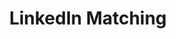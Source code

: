 ---
layout: redirect
title: LinkedIn Matching
redirect_to: https://linkedin.com/search/results/people/?currentCompany=%5B%221038%22%2C%224509%22%2C%221207%22%2C%221009%22%2C%22162479%22%2C%222677%22%2C%221292%22%2C%221694%22%2C%221073%22%2C%221035%22%2C%221431%22%2C%221441%22%2C%221044%22%2C%221720%22%2C%221063%22%2C%222217%22%2C%221486%22%2C%2215088102%22%2C%222614%22%2C%224257%22%2C%221053%22%2C%221277%22%2C%221123%22%2C%221271%22%2C%221382%22%2C%221384%22%2C%221663%22%2C%2216140%22%2C%221773%22%2C%221015%22%2C%221689%22%2C%222329%22%2C%221406%22%2C%221319%22%2C%222029%22%2C%221399%22%2C%223537%22%2C%221760%22%2C%22165758%22%2C%2212770%22%2C%223653%22%2C%221841%22%2C%225992%22%2C%2218026670%22%2C%221248%22%2C%221397%22%2C%221612%22%2C%222192%22%2C%221241%22%2C%22164413%22%2C%221103%22%2C%225829%22%2C%224167%22%2C%222701%22%2C%221677%22%2C%225667%22%2C%221269%22%2C%222622%22%2C%222068%22%2C%221893%22%2C%221100944%22%2C%222753%22%2C%221043%22%2C%221307%22%2C%223123%22%2C%22163347%22%2C%225618%22%2C%221642%22%2C%221066%22%2C%22255188%22%2C%221882%22%2C%225390798%22%2C%222381%22%2C%221389%22%2C%221818%22%2C%221753%22%2C%223102%22%2C%221767%22%2C%224562%22%2C%221534%22%2C%221337%22%2C%2210670453%22%2C%227684%22%2C%223185%22%2C%221182%22%2C%227763%22%2C%221864%22%2C%222594164%22%2C%222059%22%2C%22973835%22%2C%223439%22%2C%2227017083%22%2C%221304385%22%2C%22162749%22%2C%221185%22%2C%221480%22%2C%221068%22%2C%224334%22%2C%22164788%22%2C%22884316%22%2C%222019%22%2C%2215086171%22%2C%228736%22%2C%2222849%22%2C%222213%22%2C%221852%22%2C%225666%22%2C%221016%22%2C%222619%22%2C%2218818268%22%2C%222221%22%2C%222748%22%2C%224472%22%2C%222443%22%2C%221463%22%2C%223961%22%2C%22298246%22%2C%222498%22%2C%22162750%22%2C%22165295%22%2C%221028%22%2C%2211511462%22%2C%221412%22%2C%222449847%22%2C%222247%22%2C%221214%22%2C%222458%22%2C%2240745219%22%2C%22165137%22%2C%222532%22%2C%223379%22%2C%223600%22%2C%223098%22%2C%22444310%22%2C%222467%22%2C%221603%22%2C%223175%22%2C%222371%22%2C%223432%22%2C%222109%22%2C%222271%22%2C%223812750%22%2C%226592%22%2C%223015%22%2C%224019%22%2C%222810%22%2C%223335%22%2C%223597%22%2C%222576548%22%2C%223789%22%2C%221262%22%2C%221025%22%2C%221771432%22%2C%222340%22%2C%225553%22%2C%221426%22%2C%221449%22%2C%224059%22%2C%229180203%22%2C%221879%22%2C%229537770%22%2C%221060%22%2C%224156%22%2C%22165370%22%2C%224031%22%2C%223863%22%2C%2210111%22%2C%2220127%22%2C%222599%22%2C%223678%22%2C%224591%22%2C%226414%22%2C%225870%22%2C%22290186%22%2C%222494%22%2C%2213856%22%2C%224727%22%2C%225343%22%2C%224764%22%2C%22165944%22%2C%224066%22%2C%22725746%22%2C%22807593%22%2C%22164664%22%2C%225574%22%2C%2264259963%22%2C%22166403%22%2C%222988%22%2C%223700%22%2C%223184%22%2C%223797085%22%2C%228275%22%2C%226702%22%2C%223081%22%2C%222190%22%2C%223515%22%2C%222445%22%2C%2216530%22%2C%22165707%22%2C%222078%22%2C%224307%22%2C%223264%22%2C%223347%22%2C%225130%22%2C%221115%22%2C%22497017%22%2C%221482%22%2C%2210357210%22%2C%224592%22%2C%225977%22%2C%222067%22%2C%229652%22%2C%2220174%22%2C%222751%22%2C%22147977%22%2C%224798%22%2C%223388%22%2C%223739085%22%2C%223222%22%2C%221808%22%2C%22281590%22%2C%22899089%22%2C%222113%22%2C%222127%22%2C%22164621%22%2C%222490%22%2C%223681%22%2C%2210737%22%2C%223108%22%2C%224191%22%2C%2290912%22%2C%2213703%22%2C%22166153%22%2C%226311%22%2C%223795888%22%2C%226930%22%2C%222761%22%2C%222815%22%2C%2264647917%22%2C%2229160%22%2C%223139%22%2C%223727%22%2C%221678%22%2C%222148%22%2C%222508619%22%2C%223695%22%2C%221666%22%2C%224025%22%2C%225204%22%2C%2210486%22%2C%222233%22%2C%221835%22%2C%223422%22%2C%22215713%22%2C%222372885%22%2C%221096648%22%2C%2292950%22%2C%224057%22%2C%223368%22%2C%22164518%22%2C%22165374%22%2C%222041%22%2C%221481%22%2C%2216194%22%2C%225772%22%2C%22163886%22%2C%22162901%22%2C%221418841%22%2C%221252%22%2C%22163622%22%2C%221023%22%2C%22560756%22%2C%22162787%22%2C%226734%22%2C%222382%22%2C%2232478%22%2C%2212459%22%2C%221217%22%2C%221900%22%2C%222496%22%2C%226848%22%2C%224749%22%2C%225135%22%2C%22162650%22%2C%223843%22%2C%224399%22%2C%221151858%22%2C%225466%22%2C%2213476%22%2C%2219722%22%2C%223934%22%2C%2223298%22%2C%223406%22%2C%22163853%22%2C%22417361%22%2C%222058%22%2C%221681%22%2C%225095%22%2C%2283036%22%2C%2250711%22%2C%229809%22%2C%2218955030%22%2C%221373%22%2C%222018%22%2C%2211618%22%2C%22222949%22%2C%224647%22%2C%226590%22%2C%22157326%22%2C%223214%22%2C%22157312%22%2C%223007%22%2C%225327%22%2C%221254%22%2C%228210%22%2C%223140%22%2C%22162993%22%2C%22503757%22%2C%229034%22%2C%225993%22%2C%225790%22%2C%22420506%22%2C%224249%22%2C%227896%22%2C%2217438%22%2C%225591%22%2C%226631%22%2C%22269397%22%2C%228791%22%2C%221421%22%2C%229993%22%2C%223407%22%2C%22163513%22%2C%222822%22%2C%22165686%22%2C%229676%22%2C%228346%22%2C%223743%22%2C%222459%22%2C%223342%22%2C%2219022%22%2C%22165430%22%2C%222444%22%2C%224969%22%2C%224672%22%2C%222426%22%2C%225708%22%2C%222276%22%2C%226516%22%2C%22162359%22%2C%221629219%22%2C%222981%22%2C%222970%22%2C%2226676%22%2C%22816173%22%2C%222576%22%2C%222485670%22%2C%22163188%22%2C%222300%22%2C%2220974%22%2C%221511%22%2C%22164085%22%2C%225844%22%2C%2211834%22%2C%22162912%22%2C%224510%22%2C%22162828%22%2C%222692%22%2C%223626%22%2C%22166360%22%2C%22165586%22%2C%224674%22%2C%22165908%22%2C%22164888%22%2C%222633%22%2C%228587%22%2C%221000%22%2C%22309694%22%2C%22163640%22%2C%22165033%22%2C%223012%22%2C%222678%22%2C%223931%22%2C%22112444%22%2C%223246%22%2C%224768%22%2C%224037%22%2C%229658540%22%2C%221497977%22%2C%2213013%22%2C%226839%22%2C%225968%22%2C%2219223%22%2C%22164006%22%2C%22164590%22%2C%224293%22%2C%224787%22%2C%22136866%22%2C%2228130220%22%2C%228017%22%2C%2221528485%22%2C%221273631%22%2C%2211541%22%2C%226547%22%2C%2216950%22%2C%222973906%22%2C%227463%22%2C%225438%22%2C%2232300%22%2C%22163993%22%2C%221485401%22%2C%221400%22%2C%223077431%22%2C%22162961%22%2C%226265%22%2C%224816%22%2C%22207470%22%2C%2212345%22%2C%22162533%22%2C%221550%22%2C%22665858%22%2C%22166551%22%2C%222330%22%2C%228584%22%2C%222366%22%2C%22163631%22%2C%223608%22%2C%2215027%22%2C%22157327%22%2C%2214576%22%2C%22727974%22%2C%224375%22%2C%221691%22%2C%2228131533%22%2C%2218508512%22%2C%224884%22%2C%221855%22%2C%223032%22%2C%221374%22%2C%223796%22%2C%2226038%22%2C%221874%22%2C%225227%22%2C%2211152%22%2C%22361792%22%2C%228100%22%2C%221602%22%2C%22122771%22%2C%222423%22%2C%225458%22%2C%225375737%22%2C%224263%22%2C%2251556%22%2C%223450%22%2C%22163100%22%2C%222587%22%2C%2210801655%22%2C%22165749%22%2C%224910%22%2C%221523089%22%2C%2224487%22%2C%227011%22%2C%2210456%22%2C%2233186884%22%2C%225275%22%2C%2247584%22%2C%225107%22%2C%225725%22%2C%229753%22%2C%222227%22%2C%222807974%22%2C%2210051%22%2C%2215370%22%2C%2227033%22%2C%2228974109%22%2C%222385%22%2C%2210085%22%2C%225313%22%2C%2219857%22%2C%223334%22%2C%22162238%22%2C%225094%22%2C%223719%22%2C%221994496%22%2C%2210958%22%2C%222394593%22%2C%229036%22%2C%222650298%22%2C%225494%22%2C%2229352%22%2C%2251077%22%2C%227396%22%2C%223237134%22%2C%223545%22%2C%222396310%22%2C%224064%22%2C%229552085%22%2C%222278459%22%2C%224310%22%2C%225758%22%2C%224453%22%2C%225234%22%2C%229765%22%2C%22325032%22%2C%223646%22%2C%22164938%22%2C%221637%22%2C%225113%22%2C%223895%22%2C%224994%22%2C%227505%22%2C%223304%22%2C%222319%22%2C%22163705%22%2C%221178255%22%2C%224114%22%2C%2228499%22%2C%223178%22%2C%225573%22%2C%223088%22%2C%2217719%22%2C%22165085%22%2C%224791%22%2C%2228566%22%2C%2267849%22%2C%228885%22%2C%22165656%22%2C%224729%22%2C%22166910%22%2C%2214823%22%2C%22163991%22%2C%222933%22%2C%222739822%22%2C%2211675%22%2C%224030%22%2C%222457%22%2C%227262%22%2C%222774668%22%2C%228105%22%2C%2217427%22%2C%221953412%22%2C%223364%22%2C%2228024%22%2C%227955%22%2C%223137%22%2C%222419120%22%2C%22344374%22%2C%22165449%22%2C%2220344%22%2C%221551117%22%2C%2260870%22%2C%2220343%22%2C%225393%22%2C%222690%22%2C%2217105%22%2C%223493%22%2C%2276349528%22%2C%222432%22%2C%225264%22%2C%2214547%22%2C%22157329%22%2C%222137%22%2C%229186%22%2C%224782%22%2C%2211169%22%2C%22668353%22%2C%2254688253%22%2C%22164420%22%2C%2228984%22%2C%22371594%22%2C%2215112%22%2C%22549532%22%2C%222637676%22%2C%2251645796%22%2C%222922%22%2C%2262158%22%2C%22327235%22%2C%227616%22%2C%2215787%22%2C%22164876%22%2C%223339%22%2C%2210213494%22%2C%222601253%22%2C%224896%22%5D&network=%5B%22F%22%5D&origin=FACETED_SEARCH
---
